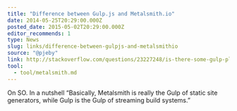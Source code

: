 ```yaml
---
title: "Difference between Gulp.js and Metalsmith.io"
date: 2014-05-25T20:29:00.000Z
posted_date: 2015-05-02T20:29:00.000Z
editor_recommends: 1
type: News
slug: links/difference-between-gulpjs-and-metalsmithio
source: "@pjeby"
link: http://stackoverflow.com/questions/23227248/is-there-some-gulp-plugin-that-lets-it-perform-the-function-of-a-static-site-gen/23858857?sgp=2#23858857
tool:
  - tool/metalsmith.md
---
```

On SO. In a nutshell “Basically, Metalsmith is really the Gulp of static site generators, while Gulp is the Gulp of streaming build systems.”



